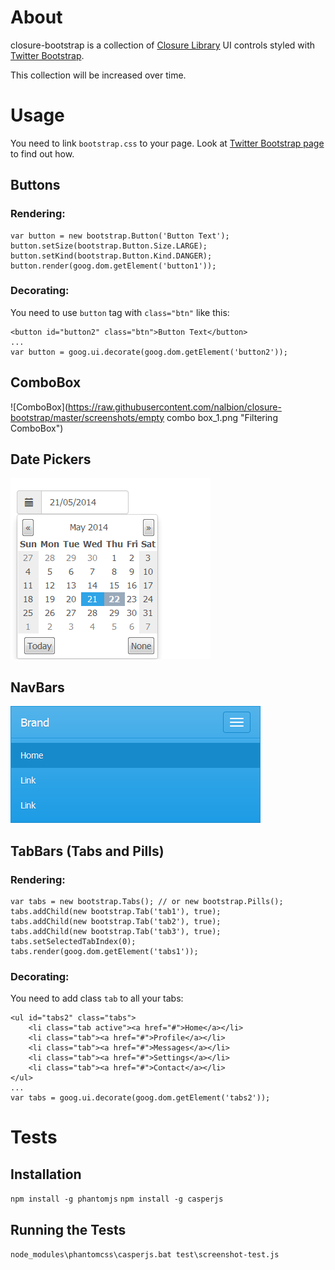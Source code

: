 # About
closure-bootstrap is a collection of [Closure Library](http://code.google.com/closure/library)
UI controls styled with [Twitter Bootstrap](https://github.com/twitter/bootstrap).

This collection will be increased over time.

# Usage
You need to link `bootstrap.css` to your page. Look at [Twitter Bootstrap page](http://twitter.github.com/bootstrap/) to find out how.

## Buttons
### Rendering:

    var button = new bootstrap.Button('Button Text');
    button.setSize(bootstrap.Button.Size.LARGE);
    button.setKind(bootstrap.Button.Kind.DANGER);
    button.render(goog.dom.getElement('button1'));

### Decorating:
You need to use `button` tag with `class="btn"` like this:

    <button id="button2" class="btn">Button Text</button>
    ...
    var button = goog.ui.decorate(goog.dom.getElement('button2'));

## ComboBox
![ComboBox](https://raw.githubusercontent.com/nalbion/closure-bootstrap/master/screenshots/empty combo box_1.png "Filtering ComboBox")

## Date Pickers
![Date Picker](https://raw.githubusercontent.com/nalbion/closure-bootstrap/master/screenshots/date%20picker_6.png "Date Picker")

## NavBars
![Expanded NavBar](https://raw.githubusercontent.com/nalbion/closure-bootstrap/master/screenshots/narrow%20top%20nav%20bar%20down_4.png "Expanded NavBar")

## TabBars (Tabs and Pills)
### Rendering:

    var tabs = new bootstrap.Tabs(); // or new bootstrap.Pills();
    tabs.addChild(new bootstrap.Tab('tab1'), true);
    tabs.addChild(new bootstrap.Tab('tab2'), true);
    tabs.addChild(new bootstrap.Tab('tab3'), true);
    tabs.setSelectedTabIndex(0);
    tabs.render(goog.dom.getElement('tabs1'));

### Decorating:
You need to add class `tab` to all your tabs:

    <ul id="tabs2" class="tabs">
        <li class="tab active"><a href="#">Home</a></li>
        <li class="tab"><a href="#">Profile</a></li>
        <li class="tab"><a href="#">Messages</a></li>
        <li class="tab"><a href="#">Settings</a></li>
        <li class="tab"><a href="#">Contact</a></li>
    </ul>
    ...
    var tabs = goog.ui.decorate(goog.dom.getElement('tabs2'));



# Tests
## Installation
<!-- The tests use [resemble](https://github.com/kpdecker/node-resemble) to compare screenshots.
You may need to read the [canvas](https://github.com/LearnBoost/node-canvas) instructions if you
have not previously installed `cairo` (GTK 2.X 32bit). -->
`npm install -g phantomjs`
`npm install -g casperjs`

## Running the Tests
<!-- `grunt karma:dev`, `grunt test-raw` or `karma start karma.conf.js` -->
`node_modules\phantomcss\casperjs.bat test\screenshot-test.js`
